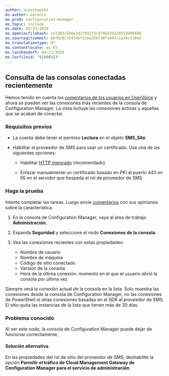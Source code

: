 ```yaml
---
author: aczechowski
ms.author: aaroncz
ms.prod: configuration-manager
ms.topic: include
ms.date: 01/22/2019
ms.openlocfilehash: ce1303c5b8e3d279d1f2c9746939329319999498
ms.sourcegitcommit: bbf820c35414bf2cba356f30fe047c1a34c5384d
ms.translationtype: HT
ms.contentlocale: es-ES
ms.lasthandoff: 04/21/2020
ms.locfileid: "81699323"
---
```

## <a name="view-recently-connected-consoles"></a><a name="bkmk_console"></a> Consulta de las consolas conectadas recientemente 
<!--3699367-->

Hemos tenido en cuenta los [comentarios de los usuarios en UserVoice](https://configurationmanager.uservoice.com/forums/300492-ideas/suggestions/12508299-active-admin-consoles) y ahora se pueden ver las conexiones más recientes de la consola de Configuration Manager. La vista incluye las conexiones activas y aquellas que se acaban de conectar. 


### <a name="prerequisites"></a>Requisitos previos

- La cuenta debe tener el permiso **Lectura** en el objeto **SMS_Site**.  

- Habilitar el proveedor de SMS para usar un certificado.<!--SCCMDocs-pr issue 3135--> Use una de las siguientes opciones:  

    - Habilitar [HTTP mejorado](../../../../plan-design/hierarchy/enhanced-http.md) (recomendado)  

    - Enlazar manualmente un certificado basado en PKI al puerto 443 en IIS en el servidor que hospeda el rol de proveedor de SMS  


### <a name="try-it-out"></a>Haga la prueba

Intente completar las tareas. Luego envíe [comentarios](../../../../understand/find-help.md#product-feedback) con sus opiniones sobre la característica.

1. En la consola de Configuration Manager, vaya al área de trabajo **Administración**.  

2. Expanda **Seguridad** y seleccione el nodo **Conexiones de la consola**.  

3. Vea las conexiones recientes con estas propiedades:  

    - Nombre de usuario
    - Nombre de máquina
    - Código de sitio conectado
    - Versión de la consola
    - Hora de la última conexión: momento en el que el usuario *abrió* la consola por última vez

Siempre verá la conexión actual de la consola en la lista. Solo muestra las conexiones desde la consola de Configuration Manager, no las conexiones de PowerShell ni otras conexiones basadas en el SDK al proveedor de SMS. El sitio quita las instancias de la lista que tienen más de 30 días.


### <a name="known-issue"></a>Problema conocido

Al ver este nodo, la consola de Configuration Manager puede dejar de funcionar correctamente. 

#### <a name="workaround"></a>Solución alternativa
En las propiedades del rol de sitio del proveedor de SMS, deshabilite la opción **Permitir el tráfico de Cloud Management Gateway de Configuration Manager para el servicio de administración**.


